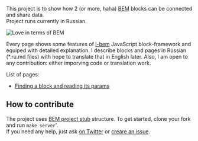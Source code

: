 This project is to show how 2 (or more, haha) [BEM](http://bem.info/) blocks can be connected and
share data.<br/>
Project runs currently in Russian.

![Love in terms of BEM](http://www.loveisfan.com/images/love-is-66-1995.jpg)

Every page shows some features of
[i-bem](https://github.com/bem/bem-bl/tree/master/blocks-common/i-bem)
JavaScript block-framework and
equiped with detailed explanation. I describe blocks and pages in Russian
(*.ru.md files) with hope to translate that in English later. Also, I am open to
any contribution: either imporving code or translation work.

List of pages:

 * [Finding a block and reading its params](https://github.com/toivonen/bem-love/blob/master/desktop.bundles/ask-her-what-music-she-likes/ask-her-what-music-she-likes.ru.md)

## How to contribute
The project uses [BEM project stub](https://github.com/bem/project-stub)
structure. To get started, clone your fork and run `make server`'.<br/>
If you need any help, just ask [on Twitter](https://twitter.com/toivonens) or
[creare an issue](https://github.com/toivonen/bem-love/issues/new).

<!-- Yandex.Metrika counter -->
<img src="http://mc.yandex.ru/watch/20590624" style="position:absolute;left:-9999px;" alt="" />
<!-- /Yandex.Metrika counter -->

